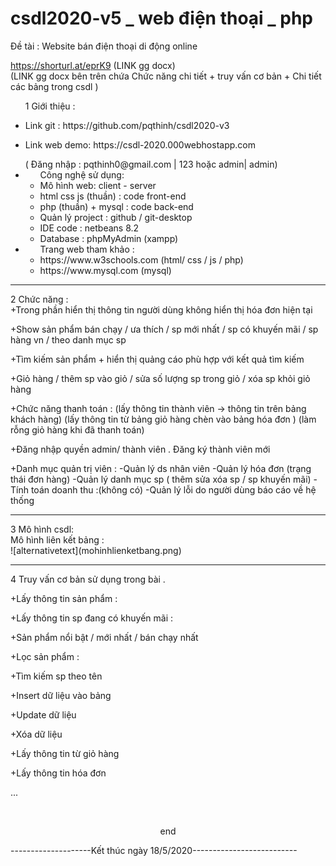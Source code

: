 # csdl2020-v5 _ web điện thoại _ php
Đề tài : Website bán điện thoại di động online

https://shorturl.at/eprK9 (LINK gg docx)<br>
(LINK gg docx bên trên chứa Chức năng chi tiết + truy vấn cơ bản + Chi tiết các bảng trong csdl )

<ul>
  <p>1 Giới thiệu : </p>
  <li><p>Link git :  https://github.com/pqthinh/csdl2020-v3<p></li>
  <li><p>Link web demo: https://csdl-2020.000webhostapp.com<p></li>
( Đăng nhập :  pqthinh0@gmail.com | 123  hoặc admin| admin) 
<li>
  <ul> Công nghệ sử dụng: 
    <li>Mô hình web:  client - server </li>
    <li>html css js (thuần) : code front-end </li>
    <li>php (thuần) + mysql  : code back-end</li>
    <li>Quản lý project : github / git-desktop</li>
    <li>IDE code : netbeans 8.2</li>
    <li>Database : phpMyAdmin (xampp)</li>
  </ul>
</li>
<li> 
  <ul> Trang web tham khảo :
      <li>https://www.w3schools.com  (html/ css / js  / php) </li>
      <li>https://www.mysql.com  (mysql)</li>
  </ul>
  </li>
</ul>
<hr>
  
2 Chức năng : <br/>
+Trong phần hiển thị thông tin người dùng không hiển thị hóa đơn hiện tại

+Show sản phẩm bán chạy / ưa thích / sp mới nhất / sp có khuyến mãi / sp hàng vn / theo danh mục sp

+Tìm kiếm sản phẩm + hiển thị quảng cáo phù hợp với kết quả tìm kiếm

+Giỏ hàng / thêm sp vào giỏ / sửa số lượng sp trong giỏ / xóa sp khỏi giỏ hàng

+Chức năng thanh toán :
  (lấy thông tin thành viên -> thông tin trên bảng khách hàng)
  (lấy thông tin từ bảng giỏ hàng chèn vào bảng hóa đơn )
  (làm rỗng giỏ hàng khi đã thanh toán)
  
+Đăng nhập quyền admin/ thành viên . Đăng ký thành viên mới

+Danh mục quản trị viên : 
-Quản lý ds nhân viên
-Quản lý hóa đơn (trạng thái đơn hàng)
-Quản lý danh mục sp ( thêm sửa xóa sp / sp khuyến mãi)
-Tính toán doanh thu :(không có)
-Quản lý lỗi do người dùng báo cáo về hệ thống
<hr>
3 Mô hình csdl:
<br>
Mô hình liên kết bảng :
<br>
![alternativetext](mohinhlienketbang.png)
<hr>

4 Truy vấn cơ bản sử dụng trong bài .

+Lấy thông tin sản phẩm :

+Lấy thông tin sp đang có khuyến mãi :

+Sản phẩm nổi bật / mới nhất / bán chạy nhất

+Lọc sản phẩm :

+Tìm kiếm sp theo tên

+Insert dữ liệu vào bảng

+Update dữ liệu

+Xóa dữ liệu

+Lấy thông tin từ giỏ hàng

+Lấy thông tin hóa đơn 

...

<br>
<p style="border-botom: 1px solid red; text-align: center;">end</p>
<p>--------------------Kết thúc ngày 18/5/2020--------------------------</p>
